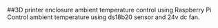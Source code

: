 ##3D printer enclosure ambient temperature control using Raspberry Pi </br>
Control ambient temperature using ds18b20 sensor and 24v dc fan.
